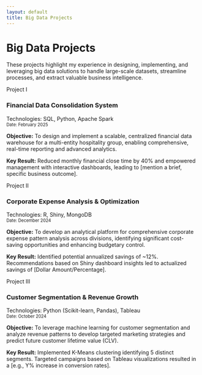 ```yaml
---
layout: default
title: Big Data Projects
---
```


# Big Data Projects

<p class="section-intro text-justify">
  These projects highlight my experience in designing, implementing, and leveraging big data solutions to handle large-scale datasets, streamline processes, and extract valuable business intelligence.
</p>

<div class="project-container">

  <div class="project-box no-link"> 
    <span class="project-number">Project I</span>
    <div class="project-header-text"> 
        <h3>Financial Data Consolidation System</h3>
        <div class="tools-used">Technologies: SQL, Python, Apache Spark</div>
        <div class="dataset-title" style="font-size:0.8em; color: var(--color-text-muted);">Date: February 2025</div>
    </div>
    <p class="project-objective text-justify"><strong>Objective:</strong> To design and implement a scalable, centralized financial data warehouse for a multi-entity hospitality group, enabling comprehensive, real-time reporting and advanced analytics.</p>
    <p class="project-key-result"><strong>Key Result:</strong> Reduced monthly financial close time by 40% and empowered management with interactive dashboards, leading to [mention a brief, specific business outcome].</p>
    <!-- If this were a link: <span class="project-details-indicator">View System Details →</span> -->
  </div>


  <div class="project-box no-link">
    <span class="project-number">Project II</span>
     <div class="project-header-text">
        <h3>Corporate Expense Analysis & Optimization</h3>
        <div class="tools-used">Technologies: R, Shiny, MongoDB</div>
        <div class="dataset-title" style="font-size:0.8em; color: var(--color-text-muted);">Date: December 2024</div>
    </div>
    <p class="project-objective text-justify"><strong>Objective:</strong> To develop an analytical platform for comprehensive corporate expense pattern analysis across divisions, identifying significant cost-saving opportunities and enhancing budgetary control.</p>
    <p class="project-key-result"><strong>Key Result:</strong> Identified potential annualized savings of ~12%. Recommendations based on Shiny dashboard insights led to actualized savings of [Dollar Amount/Percentage].</p>
    <!-- If this were a link: <span class="project-details-indicator">Explore Platform Insights →</span> -->
  </div>

  <div class="project-box no-link">
    <span class="project-number">Project III</span>
    <div class="project-header-text">
        <h3>Customer Segmentation & Revenue Growth</h3>
        <div class="tools-used">Technologies: Python (Scikit-learn, Pandas), Tableau</div>
        <div class="dataset-title" style="font-size:0.8em; color: var(--color-text-muted);">Date: October 2024</div>
    </div>
    <p class="project-objective text-justify"><strong>Objective:</strong> To leverage machine learning for customer segmentation and analyze revenue patterns to develop targeted marketing strategies and predict future customer lifetime value (CLV).</p>
    <p class="project-key-result"><strong>Key Result:</strong> Implemented K-Means clustering identifying 5 distinct segments. Targeted campaigns based on Tableau visualizations resulted in a [e.g., Y% increase in conversion rates].</p>
    <!-- If this were a link: <span class="project-details-indicator">See Segmentation Strategy →</span> -->
  </div>

</div>